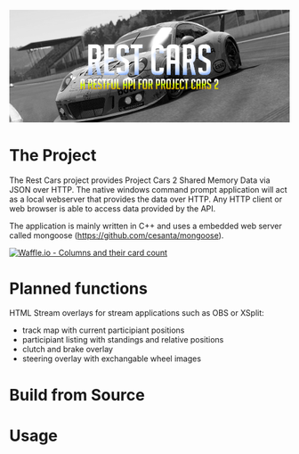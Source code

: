 
![RestCars Logo](/images/header.png)
 
# The Project
The Rest Cars project provides Project Cars 2 Shared Memory Data via JSON over HTTP. The native windows command prompt application will act as a local webserver that provides the data over HTTP. Any HTTP client or web browser is able to access data provided by the API.

The application is mainly written in C++ and uses a embedded web server called mongoose (https://github.com/cesanta/mongoose).

[![Waffle.io - Columns and their card count](https://badge.waffle.io/i12bokay/rest-cars.svg?columns=all)](https://waffle.io/i12bokay/rest-cars)

# Planned functions

HTML Stream overlays for stream applications such as OBS or XSplit:
* track map with current participiant positions
* participiant listing with standings and relative positions
* clutch and brake overlay
* steering overlay with exchangable wheel images


# Build from Source


# Usage

